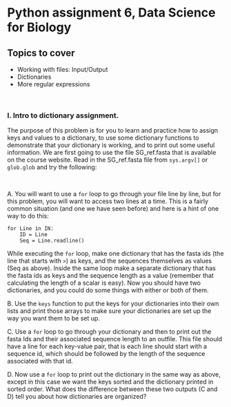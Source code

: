# Python assignment 6, Data Science for Biology
## Topics to cover
- Working with files: Input/Output
- Dictionaries
- More regular expressions
<p>&nbsp;</p>

### I. Intro to dictionary assignment. 
The purpose of this problem is for you to learn and practice how to assign keys and values to a dictionary, to use some dictionary functions to demonstrate that your dictionary is working, and to print out some useful information. We are first going to use the file SG_ref.fasta that is available on the course website. Read in the SG_ref.fasta file from `sys.argv[]` or `glob.glob` and try the following:
<p>&nbsp;</p>

A. You will want to use a `for` loop to go through your file line by line, but for this problem, you will want to access two lines at a time. This is a fairly common situation (and one we have seen before) and here is a hint of one way to do this:

    for Line in IN:
        ID = Line
        Seq = Line.readline()


	
While executing the `for` loop, make one dictionary that has the fasta ids (the line that starts with `>`) as keys, and the sequences themselves as values (Seq as above).  Inside the same loop make a separate dictionary that has the fasta ids as keys and the sequence length as a value (remember that calculating the length of a scalar is easy). Now you should have two dictionaries, and you could do some things with either or both of them.

B. Use the `keys` function to put the keys for your dictionaries into their own lists and print those arrays to make sure your dictionaries are set up the way you want them to be set up. 

C. Use a `for` loop to go through your dictionary and then to print out the fasta Ids and their associated sequence length to an outfile.  This file should have a line for each key-value pair, that is each line should start with a sequence id, which should be followed by the length of the sequence associated with that id.

D. Now use a `for` loop to print out the dictionary in the same way as above, except in this case we want the keys sorted and the dictionary printed in sorted order. What does the difference between these two outputs (C and D) tell you about how dictionaries are organized?

<p>&nbsp;</p>






